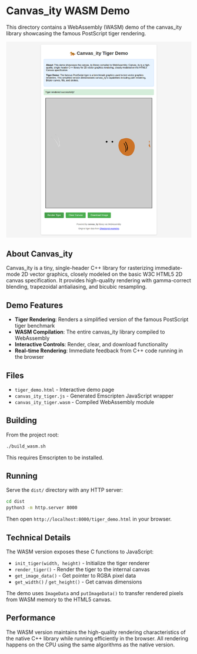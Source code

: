 # Canvas_ity WASM Demo

This directory contains a WebAssembly (WASM) demo of the canvas_ity library showcasing the famous PostScript tiger rendering.

![Canvas_ity WASM Demo Screenshot](screenshot.png)

## About Canvas_ity

Canvas_ity is a tiny, single-header C++ library for rasterizing immediate-mode 2D vector graphics, closely modeled on the basic W3C HTML5 2D canvas specification. It provides high-quality rendering with gamma-correct blending, trapezoidal antialiasing, and bicubic resampling.

## Demo Features

- **Tiger Rendering**: Renders a simplified version of the famous PostScript tiger benchmark
- **WASM Compilation**: The entire canvas_ity library compiled to WebAssembly
- **Interactive Controls**: Render, clear, and download functionality
- **Real-time Rendering**: Immediate feedback from C++ code running in the browser

## Files

- `tiger_demo.html` - Interactive demo page
- `canvas_ity_tiger.js` - Generated Emscripten JavaScript wrapper
- `canvas_ity_tiger.wasm` - Compiled WebAssembly module

## Building

From the project root:

```bash
./build_wasm.sh
```

This requires Emscripten to be installed.

## Running

Serve the `dist/` directory with any HTTP server:

```bash
cd dist
python3 -m http.server 8000
```

Then open `http://localhost:8000/tiger_demo.html` in your browser.

## Technical Details

The WASM version exposes these C functions to JavaScript:

- `init_tiger(width, height)` - Initialize the tiger renderer
- `render_tiger()` - Render the tiger to the internal canvas
- `get_image_data()` - Get pointer to RGBA pixel data
- `get_width()` / `get_height()` - Get canvas dimensions

The demo uses `ImageData` and `putImageData()` to transfer rendered pixels from WASM memory to the HTML5 canvas.

## Performance

The WASM version maintains the high-quality rendering characteristics of the native C++ library while running efficiently in the browser. All rendering happens on the CPU using the same algorithms as the native version.